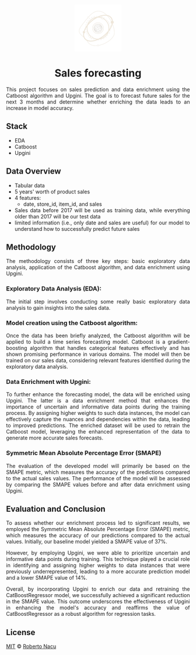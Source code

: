 <div align="center">
  <img src="imgs/logo-light-nobg.png" alt="logo" width="128"/>
  <h1>Sales forecasting</h1>

</div>

<div align="justify">

This project focuses on sales prediction and data enrichment using the Catboost algorithm and Upgini. The goal is to forecast future sales for the next 3 months and determine whether enriching the data leads to an increase in model accuracy.

## Stack

- EDA
- Catboost
- Upgini

## Data Overview

- Tabular data
- 5 years' worth of product sales
- 4 features:
  - date, store_id, item_id, and sales
- Sales data before 2017 will be used as training data, while everything older than 2017 will be our test data
- limited information (i.e., only date and sales are useful) for our model to understand how to successfully predict future sales

## Methodology

The methodology consists of three key steps: basic exploratory data analysis, application of the Catboost algorithm, and data enrichment using Upgini.

### Exploratory Data Analysis (EDA):

The initial step involves conducting some really basic exploratory data analysis to gain insights into the sales data.

### Model creation using the Catboost algorithm:

Once the data has been briefly analyzed, the Catboost algorithm will be applied to build a time series forecasting model. Catboost is a gradient-boosting algorithm that handles categorical features effectively and has shown promising performance in various domains. The model will then be trained on our sales data, considering relevant features identified during the exploratory data analysis.

### Data Enrichment with Upgini:

To further enhance the forecasting model, the data will be enriched using Upgini. The latter is a data enrichment method that enhances the importance of uncertain and informative data points during the training process. By assigning higher weights to such data instances, the model can effectively capture the nuances and dependencies within the data, leading to improved predictions. The enriched dataset will be used to retrain the Catboost model, leveraging the enhanced representation of the data to generate more accurate sales forecasts.

### Symmetric Mean Absolute Percentage Error (SMAPE)

The evaluation of the developed model will primarily be based on the SMAPE metric, which measures the accuracy of the predictions compared to the actual sales values. The performance of the model will be assessed by comparing the SMAPE values before and after data enrichment using Upgini.


## Evaluation and Conclusion

To assess whether our enrichment process led to significant results, we employed the Symmetric Mean Absolute Percentage Error (SMAPE) metric, which measures the accuracy of our predictions compared to the actual values. Initially, our baseline model yielded a SMAPE value of 37%.

However, by employing Upgini, we were able to prioritize uncertain and informative data points during training. This technique played a crucial role in identifying and assigning higher weights to data instances that were previously underrepresented, leading to a more accurate prediction model and a lower SMAPE value of 14%.

Overall, by incorporating Upgini to enrich our data and retraining the CatBoostRegressor model, we successfully achieved a significant reduction in the SMAPE value. This outcome underscores the effectiveness of Upgini in enhancing the model's accuracy and reaffirms the value of CatBoostRegressor as a robust algorithm for regression tasks.

## License

[MIT](https://github.com/1391819/sales-forecasting/blob/main/License.txt) © [Roberto Nacu](https://github.com/1391819)
